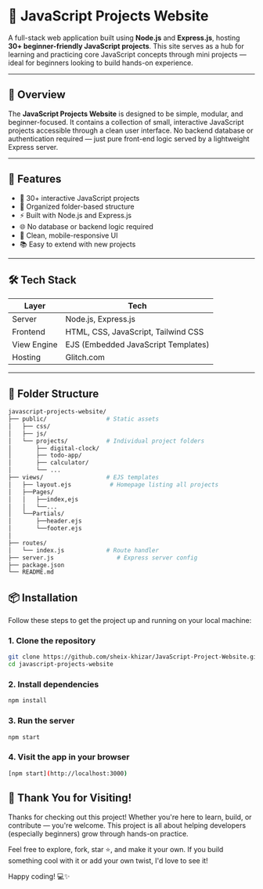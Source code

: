 # 🌟 JavaScript Projects Website

A full-stack web application built using **Node.js** and **Express.js**, hosting **30+ beginner-friendly JavaScript projects**. This site serves as a hub for learning and practicing core JavaScript concepts through mini projects — ideal for beginners looking to build hands-on experience.

---

## 📌 Overview

The **JavaScript Projects Website** is designed to be simple, modular, and beginner-focused. It contains a collection of small, interactive JavaScript projects accessible through a clean user interface. No backend database or authentication required — just pure front-end logic served by a lightweight Express server.

---


## 🚀 Features

- 🧩 30+ interactive JavaScript projects
- 📂 Organized folder-based structure
- ⚡ Built with Node.js and Express.js
- 🌐 No database or backend logic required
- 🎨 Clean, mobile-responsive UI
- 📚 Easy to extend with new projects

---

## 🛠️ Tech Stack

| Layer         | Tech                |
|---------------|---------------------|
| Server        | Node.js, Express.js |
| Frontend      | HTML, CSS, JavaScript, Tailwind CSS |
| View Engine   | EJS (Embedded JavaScript Templates) |
| Hosting  | Glitch.com |

---

## 📁 Folder Structure

```bash
javascript-projects-website/
├── public/                 # Static assets
│   ├── css/
│   ├── js/
│   └── projects/           # Individual project folders
│       ├── digital-clock/
│       ├── todo-app/
│       ├── calculator/
│       └── ...
├── views/                  # EJS templates
│   ├── layout.ejs           # Homepage listing all projects
│   ├──Pages/
│   │   ├──index,ejs
│   │   └──...
│   └──Partials/
│       ├──header.ejs
│       └──footer.ejs
│
├── routes/
│   └── index.js            # Route handler
├── server.js                  # Express server config
├── package.json
└── README.md


```
## 📦 Installation

Follow these steps to get the project up and running on your local machine:

### 1. Clone the repository

```bash
git clone https://github.com/sheix-khizar/JavaScript-Project-Website.git
cd javascript-projects-website
```

### 2. Install dependencies

```bash
npm install
```

### 3. Run the server

```bash
npm start
```

### 4. Visit the app in your browser

```bash
[npm start](http://localhost:3000)
```


## 💬 Thank You for Visiting!

Thanks for checking out this project! Whether you're here to learn, build, or contribute — you're welcome. This project is all about helping developers (especially beginners) grow through hands-on practice. 

Feel free to explore, fork, star ⭐, and make it your own. If you build something cool with it or add your own twist, I'd love to see it!

Happy coding! 💻✨


